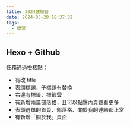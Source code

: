 ```yaml
---
title: 2024體驗營
date: 2024-05-28 18:37:32
tags: 
  - 學習
---
```


## Hexo + Github

任務通過檢核點：
  - 有改 title
  - 表頭標題、子標題有替換
  - 右邊有標籤、標籤雲
  - 有新增兩篇部落格，且可以點擊內頁觀看更多
  - 表頭選單的首頁、部落格、關於我的連結都正常
  - 有新增「關於我」頁面
